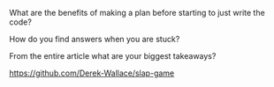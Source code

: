 What are the benefits of making a plan before starting to just write the code?

How do you find answers when you are stuck?

From the entire article what are your biggest takeaways?


https://github.com/Derek-Wallace/slap-game